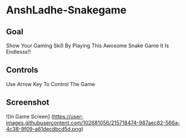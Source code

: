 # AnshLadhe-Snakegame
## Goal
Show Your Gaming Skill By Playing This Awosome Snake Game
It Is Endlesss!!
## Controls
Use Arrow Key To Control The Game
## Screenshot
![In Game Screen] (https://user-images.githubusercontent.com/102681056/215718474-987aec82-566a-4c38-9f09-a61decdbcd5d.png)

